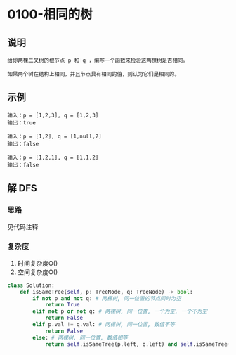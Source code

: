 # 0100-相同的树

## 说明
```
给你两棵二叉树的根节点 p 和 q ，编写一个函数来检验这两棵树是否相同。

如果两个树在结构上相同，并且节点具有相同的值，则认为它们是相同的。
```

## 示例
```
输入：p = [1,2,3], q = [1,2,3]
输出：true

输入：p = [1,2], q = [1,null,2]
输出：false

输入：p = [1,2,1], q = [1,1,2]
输出：false
```

## 解 DFS

### 思路
见代码注释

### 复杂度
1. 时间复杂度O()
2. 空间复杂度O()

```python
class Solution:
    def isSameTree(self, p: TreeNode, q: TreeNode) -> bool:
        if not p and not q: # 两棵树, 同一位置的节点同时为空
            return True
        elif not p or not q: # 两棵树, 同一位置, 一个为空, 一个不为空
            return False
        elif p.val != q.val: # 两棵树, 同一位置, 数值不等
            return False
        else: # 两棵树, 同一位置, 数值相等
            return self.isSameTree(p.left, q.left) and self.isSameTree(p.right, q.right)
```